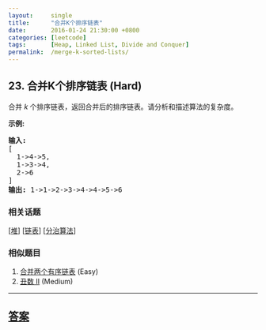 ```yaml
---
layout:     single
title:      "合并K个排序链表"
date:       2016-01-24 21:30:00 +0800
categories: [leetcode]
tags:       [Heap, Linked List, Divide and Conquer]
permalink:  /merge-k-sorted-lists/
---
```


## 23. 合并K个排序链表 (Hard)

<p>合并&nbsp;<em>k&nbsp;</em>个排序链表，返回合并后的排序链表。请分析和描述算法的复杂度。</p>

<p><strong>示例:</strong></p>

<pre><strong>输入:</strong>
[
&nbsp; 1-&gt;4-&gt;5,
&nbsp; 1-&gt;3-&gt;4,
&nbsp; 2-&gt;6
]
<strong>输出:</strong> 1-&gt;1-&gt;2-&gt;3-&gt;4-&gt;4-&gt;5-&gt;6</pre>

### 相关话题
  [[堆](https://github.com/openset/leetcode/tree/master/tag/heap/README.md)]
  [[链表](https://github.com/openset/leetcode/tree/master/tag/linked-list/README.md)]
  [[分治算法](https://github.com/openset/leetcode/tree/master/tag/divide-and-conquer/README.md)]

### 相似题目
  1. [合并两个有序链表](/merge-two-sorted-lists) (Easy)
  1. [丑数 II](/ugly-number-ii) (Medium)

---

## [答案](https://github.com/openset/leetcode/tree/master/problems/merge-k-sorted-lists)
